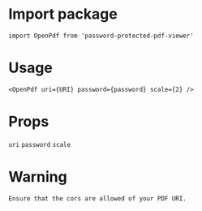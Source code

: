 # Import package
`import OpenPdf from 'password-protected-pdf-viewer'`

# Usage
`
<OpenPdf
  uri={URI}
  password={password}
  scale={2}
/>
`

# Props
`uri`
`password`
`scale`

# Warning
`Ensure that the cors are allowed of your PDF URI.`
